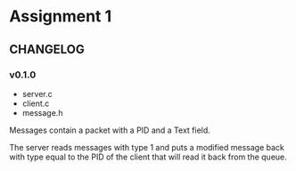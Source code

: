 # Assignment 1


## CHANGELOG

### v0.1.0

+ server.c
+ client.c
+ message.h

Messages contain a packet with a PID and a Text field.

The server reads messages with type 1 and puts a modified message back with type equal to the PID of the client that will read it back from the queue.
